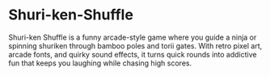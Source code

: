 # Shuri-ken-Shuffle
Shuri-ken Shuffle is a funny arcade-style game where you guide a ninja or spinning shuriken through bamboo poles and torii gates. With retro pixel art, arcade fonts, and quirky sound effects, it turns quick rounds into addictive fun that keeps you laughing while chasing high scores.
